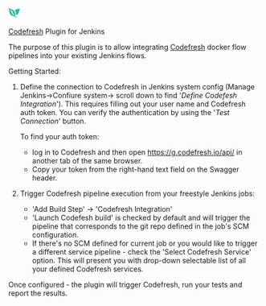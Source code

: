 ![Codefresh Logo](/src/main/webapp/images/24x24/leaves_green.png?raw=true "Codefresh")

[Codefresh](http://g.codefresh.io) Plugin for Jenkins

The purpose of this plugin is to allow integrating [Codefresh](http://g.codefresh.io)  docker flow pipelines into your existing Jenkins flows.

Getting Started:

1. Define the connection to Codefresh in Jenkins system config (Manage Jenkins->Confiure system-> scroll down to find '*Define Codefesh Integration*').
This requires filling out your user name and Codefresh auth token.
You can verify the authentication by using the '_Test Connection_' button.

   To find your auth token:
    - log in to Codefresh and then open https://g.codefresh.io/api/ in another tab of the same browser.
    - Copy your token from the right-hand text field on the Swagger header.
    

2. Trigger Codefresh pipeline execution from your freestyle Jenkins jobs:

    - 'Add Build Step' -> 'Codefresh Integration'
    - 'Launch Codefesh build' is checked by default and will trigger the pipeline that corresponds to the git repo defined in the job's SCM configuration.
    - If there's no SCM defined for current job or you would like to trigger a different service pipeline - check the 'Select Codefresh Service' option. This will present you with drop-down selectable list of all your defined Codefresh services.

Once configured - the plugin will trigger Codefresh, run your tests and report the results.
